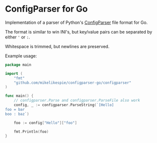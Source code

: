 ConfigParser for Go
===================

Implementation of a parser of Python's [ConfigParser] file format for Go.

The format is similar to win INI's, but key/value pairs can be separated by
either `'` or `:`.

Whitespace is trimmed, but newlines are preserved.

[ConfigParser]: http://docs.python.org/library/configparser.html

Example usage:

```go
package main

import (
	"fmt"
	"github.com/mikelikespie/configparser-go/configparser"
)

func main() {
	// configparser.Parse and configparser.ParseFile also work
	config, _ := configparser.ParseString(`[Hello]
foo = bar
boo : baz`)

	foo := config["Hello"]["foo"]

	fmt.Println(foo)
}
```
